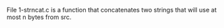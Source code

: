 File 1-strncat.c is a function that concatenates two strings that will use at most n bytes from src.
